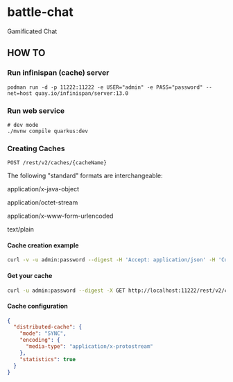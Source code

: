 # battle-chat
Gamificated Chat

## HOW TO

### Run infinispan (cache) server

```shell
podman run -d -p 11222:11222 -e USER="admin" -e PASS="password" --net=host quay.io/infinispan/server:13.0
```

### Run web service

```shell
# dev mode
./mvnw compile quarkus:dev
```

### Creating Caches


```shell
POST /rest/v2/caches/{cacheName}
```


The following "standard" formats are interchangeable:

application/x-java-object

application/octet-stream

application/x-www-form-urlencoded

text/plain

#### Cache creation example

```bash
curl -v -u admin:password --digest -H 'Accept: application/json' -H 'Content-Type: application/json' -X POST http://localhost:11222/rest/v2/caches/character -d "@./conf/character.json"
```

#### Get your cache

```bash
curl -u admin:password --digest -X GET http://localhost:11222/rest/v2/caches/character
```

#### Cache configuration

```json
{
  "distributed-cache": {
    "mode": "SYNC",
    "encoding": {
      "media-type": "application/x-protostream"
    },
    "statistics": true
  }
}

```
